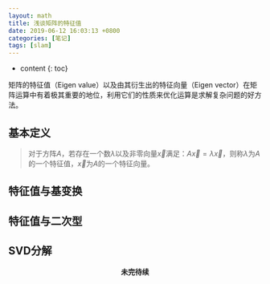 ```yaml
---
layout: math
title: 浅谈矩阵的特征值
date: 2019-06-12 16:03:13 +0800
categories: [笔记]
tags: [slam]
---
```


* content
{: toc}

矩阵的特征值（Eigen value）以及由其衍生出的特征向量（Eigen vector）在矩阵运算中有着极其重要的地位，利用它们的性质来优化运算是求解复杂问题的好方法。

## 基本定义

> 对于方阵$A$，若存在一个数$\lambda$以及非零向量$\vec{x}$满足：$A\vec{x}=\lambda \vec{x}$，则称$\lambda$为$A$的一个特征值，$\vec{x}$为$A$的一个特征向量。

## 特征值与基变换

## 特征值与二次型

## SVD分解


**<center>未完待续</center>**